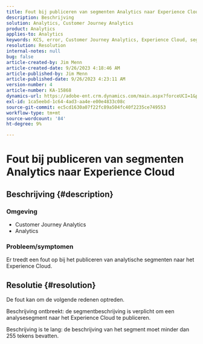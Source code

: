 ```yaml
---
title: Fout bij publiceren van segmenten Analytics naar Experience Cloud
description: Beschrijving
solution: Analytics, Customer Journey Analytics
product: Analytics
applies-to: Analytics
keywords: KCS, error, Customer Journey Analytics, Experience Cloud, segmenten, publiceren
resolution: Resolution
internal-notes: null
bug: false
article-created-by: Jim Menn
article-created-date: 9/26/2023 4:18:46 AM
article-published-by: Jim Menn
article-published-date: 9/26/2023 4:23:11 AM
version-number: 4
article-number: KA-15868
dynamics-url: https://adobe-ent.crm.dynamics.com/main.aspx?forceUCI=1&pagetype=entityrecord&etn=knowledgearticle&id=0cb090c6-235c-ee11-be6f-6045bd006268
exl-id: 1ca5eebd-1c64-4ad3-aa4e-e00e4833c08c
source-git-commit: ec5cd1630a07f22fc89a504fc40f2235ce749553
workflow-type: tm+mt
source-wordcount: '84'
ht-degree: 9%

---
```


# Fout bij publiceren van segmenten Analytics naar Experience Cloud

## Beschrijving {#description}


### <b>Omgeving</b>

- Customer Journey Analytics
- Analytics




### <b>Probleem/symptomen</b>

Er treedt een fout op bij het publiceren van analytische segmenten naar het Experience Cloud.


## Resolutie {#resolution}


De fout kan om de volgende redenen optreden.

Beschrijving ontbreekt: de segmentbeschrijving is verplicht om een analysesegment naar het Experience Cloud te publiceren.

Beschrijving is te lang: de beschrijving van het segment moet minder dan 255 tekens bevatten.
